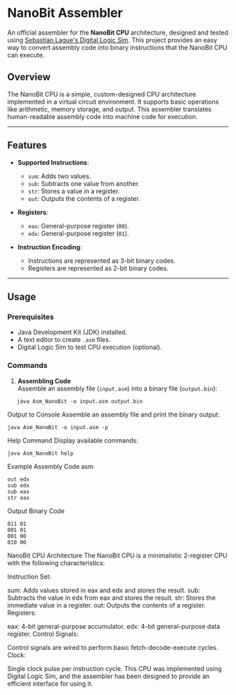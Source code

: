# NanoBit Assembler

An official assembler for the **NanoBit CPU** architecture, designed and tested using [Sebastian Lague's Digital Logic Sim](https://github.com/SebLague/Digital-Logic-Sim). This project provides an easy way to convert assembly code into binary instructions that the NanoBit CPU can execute.

## Overview

The NanoBit CPU is a simple, custom-designed CPU architecture implemented in a virtual circuit environment. It supports basic operations like arithmetic, memory storage, and output. This assembler translates human-readable assembly code into machine code for execution.

---

## Features

- **Supported Instructions**:
  - `sum`: Adds two values.  
  - `sub`: Subtracts one value from another.  
  - `str`: Stores a value in a register.  
  - `out`: Outputs the contents of a register.  

- **Registers**:
  - `eax`: General-purpose register (`00`).
  - `edx`: General-purpose register (`01`).

- **Instruction Encoding**:
  - Instructions are represented as 3-bit binary codes.
  - Registers are represented as 2-bit binary codes.

---

## Usage

### Prerequisites

- Java Development Kit (JDK) installed.
- A text editor to create `.asm` files.
- Digital Logic Sim to test CPU execution (optional).

### Commands

1. **Assembling Code**  
   Assemble an assembly file (`input.asm`) into a binary file (`output.bin`):  
```
   java Asm_NanoBit -o input.asm output.bin
```
Output to Console
Assemble an assembly file and print the binary output:
```
java Asm_NanoBit -o input.asm -p
```
Help Command
Display available commands:
```
java Asm_NanoBit help
```
Example Assembly Code
asm
```
out edx
sub edx
sub eax
str eax
```
Output Binary Code
```
011 01
001 01
001 00
010 00
```
NanoBit CPU Architecture
The NanoBit CPU is a minimalistic 2-register CPU with the following characteristics:

Instruction Set:

sum: Adds values stored in eax and edx and stores the result.
sub: Subtracts the value in edx from eax and stores the result.
str: Stores the immediate value in a register.
out: Outputs the contents of a register.
Registers:

eax: 4-bit general-purpose accumulator.
edx: 4-bit general-purpose data register.
Control Signals:

Control signals are wired to perform basic fetch-decode-execute cycles.
Clock:

Single clock pulse per instruction cycle.
This CPU was implemented using Digital Logic Sim, and the assembler has been designed to provide an efficient interface for using it.
